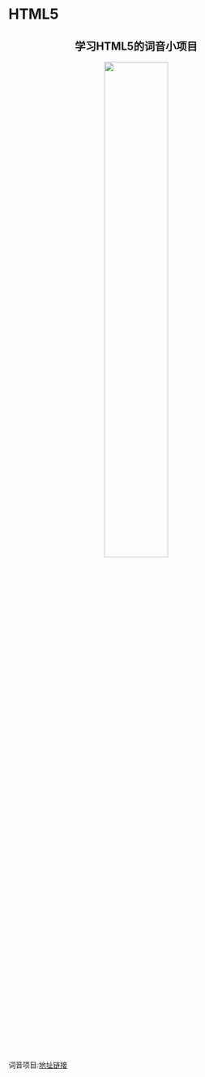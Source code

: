 # HTML5
 
<div align="center">
  
  ##  学习HTML5的词音小项目
<img src="https://user-images.githubusercontent.com/81470896/160514657-7db9e297-23b9-4bc0-9f55-7e517783a4e2.png" width="50%" height="50%" />  
  </div>
  
词音项目:[地址链接](https://marsperl.github.io/MarsperL1.github.io/ciyin/index.html)
